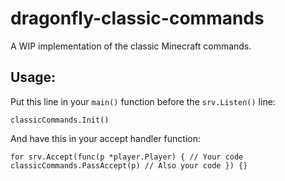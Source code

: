 # dragonfly-classic-commands
A WIP implementation of the classic Minecraft commands.


## Usage:

Put this line in your `main()` function before the `srv.Listen()` line:

``
classicCommands.Init()
``

And have this in your accept handler function:

``
for srv.Accept(func(p *player.Player) {
  // Your code
  classicCommands.PassAccept(p)
  // Also your code
}) {}
``